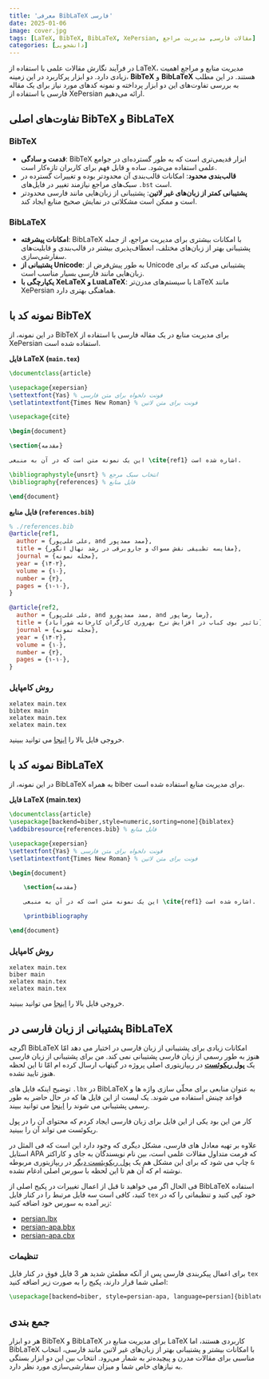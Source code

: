 ```yaml
---
title: 'معرفی BibLaTeX فارسی'
date: 2025-01-06
image: cover.jpg
tags: [LaTeX, BibTeX, BibLaTeX, XePersian, مقالات فارسی, مدیریت مراجع]
categories: [دانشجویی]
---
```


در فرآیند نگارش مقالات علمی با استفاده از LaTeX، مدیریت منابع و مراجع اهمیت زیادی دارد. دو ابزار پرکاربرد در این زمینه، **BibTeX** و **BibLaTeX** هستند. در این مطلب به بررسی تفاوت‌های این دو ابزار پرداخته و نمونه کدهای مورد نیاز برای یک مقاله فارسی با استفاده از XePersian ارائه می‌دهیم.

## تفاوت‌های اصلی BibTeX و BibLaTeX

### BibTeX

- **قدمت و سادگی**: BibTeX ابزار قدیمی‌تری است که به طور گسترده‌ای در جوامع علمی استفاده می‌شود. ساده و قابل فهم برای کاربران تازه‌کار است.
- **قالب‌بندی محدود**: امکانات قالب‌بندی آن محدودتر بوده و تغییرات گسترده در سبک‌های مراجع نیازمند تغییر در فایل‌های `.bst` است.
- **پشتیبانی کمتر از زبان‌های غیر لاتین**: پشتیبانی از زبان‌هایی مانند فارسی محدودتر است و ممکن است مشکلاتی در نمایش صحیح منابع ایجاد کند.

### BibLaTeX

- **امکانات پیشرفته**: BibLaTeX با امکانات بیشتری برای مدیریت مراجع، از جمله پشتیبانی بهتر از زبان‌های مختلف، انعطاف‌پذیری بیشتر در قالب‌بندی و قابلیت‌های سفارشی‌سازی.
- **پشتیبانی از Unicode**: به طور پیش‌فرض از Unicode پشتیبانی می‌کند که برای زبان‌هایی مانند فارسی بسیار مناسب است.
- **یکپارچگی با XeLaTeX و LuaLaTeX**: با سیستم‌های مدرن‌تر LaTeX مانند XePersian هماهنگی بهتری دارد.

## نمونه کد با BibTeX

در این نمونه، از BibTeX برای مدیریت منابع در یک مقاله فارسی با استفاده از XePersian استفاده شده است.

**فایل LaTeX (`main.tex`)**

```latex
\documentclass{article}

\usepackage{xepersian}
\settextfont{Yas} % فونت دلخواه برای متن فارسی
\setlatintextfont{Times New Roman} % فونت برای متن لاتین

\usepackage{cite}

\begin{document}

\section{مقدمه}

این یک نمونه متن است که در آن به منبعی \cite{ref1} اشاره شده است.

\bibliographystyle{unsrt} % انتخاب سبک مرجع
\bibliography{references} % فایل منابع

\end{document}
```

**فایل منابع (`references.bib`)**

```bibtex
% ./references.bib
@article{ref1,
  author = {علی علی‌پور, and ممد ممدپور},
  title = {مقایسه تطبیقی نقش مسواک و جاروبرقی در رشد نهال انگور},
  journal = {مجله نمونه},
  year = {۱۴۰۲},
  volume = {۱۰},
  number = {۲},
  pages = {۱-۱۰},
}

@article{ref2,
  author = {علی علی‌پور, and ممد ممدپورو, and رضا رضاپور},
  title = {تاثیر بوی کباب در افزایش نرخ بهروری کارگران کارخانه شورآباد},
  journal = {مجله نمونه},
  year = {۱۴۰۲},
  volume = {۱۰},
  number = {۲},
  pages = {۱-۱۰},
}
```

### روش کامپایل

```shell
xelatex main.tex
bibtex main
xelatex main.tex
xelatex main.tex
```

خروجی فایل بالا را [اینجا](./main.bibtex.pdf) می توانید ببینید.

## نمونه کد با BibLaTeX

در این نمونه، از BibLaTeX به همراه biber برای مدیریت منابع استفاده شده است.

**فایل LaTeX (main.tex)**

```latex
\documentclass{article}
\usepackage[backend=biber,style=numeric,sorting=none]{biblatex}
\addbibresource{references.bib} % فایل منابع

\usepackage{xepersian}
\settextfont{Yas} % فونت دلخواه برای متن فارسی
\setlatintextfont{Times New Roman} % فونت برای متن لاتین

\begin{document}

	\section{مقدمه}

	این یک نمونه متن است که در آن به منبعی \cite{ref1} اشاره شده است.

	\printbibliography

\end{document}
```

### روش کامپایل

```shell
xelatex main.tex
biber main
xelatex main.tex
xelatex main.tex
```

خروجی فایل بالا را [اینجا](./main.biblatex.pdf) می توانید ببینید.

##  پشتیبانی از زبان فارسی در BibLaTeX

اگرچه BibLaTeX امکانات زیادی برای پشتیبانی از زبان فارسی در اختیار می دهد امّا هنوز به طور رسمی از زبان فارسی پشتیبانی نمی کند. من برای پشتیبانی از زبان فارسی یک **[پول ریکوئست](https://github.com/plk/biblatex/pull/1408)** در ریپازیتوری اصلی پروژه در گیتهاب ارسال کرده ام امّا تا این لحظه هنوز تایید نشده.

توضیح اینکه فایل های `.lbx` در BibLaTeX به عنوان منابعی برای محلّی سازی واژه ها و قواعد چینش استفاده می شوند. یک لیست از این فایل ها که در حال حاضر به طور رسمی پشتیبانی می شوند را [اینجا](https://github.com/plk/biblatex/tree/dev/tex/latex/biblatex/lbx) می توانید ببیند.

کار من این بود یکی از این فایل برای زبان فارسی ایجاد کردم که محتوای آن را در پول ریکوئست می تواند آن را ببینید.

علاوه بر تهیه معادل های فارسی، مشکل دیگری که وجود دارد این است که فی المثل در استایل APA که فرمت متداول مقالات علمی است، بین نام نویسندگان به جای `و` کاراکتر `&` چاپ می شود که برای این مشکل هم یک [پول ریکویئست دیگر](https://github.com/plk/biblatex-apa/pull/251) در ریپازیتوری مربوطه نوشته ام که آن هم تا این لحظه با سورس اصلی ادغام نشده.

فی الحال اگر می خواهید تا قبل از اعمال تغییرات در پکیج اصلی از BibLaTeX استفاده کنید، کافی است سه فایل مرتبط را در کنار فایل `tex` خود کپی کنید و تنظیماتی را که در زیر آمده به سورس خود اضافه کنید:

* [persian.lbx](./persian.lbx)
* [persian-apa.bbx](./persian-apa.bbx)
* [persian-apa.cbx](./persian-apa.cbx)

### تنظیمات

برای اعمال پیکربندی فارسی پس از آنکه مطمئن شدید هر 3 فایل فوق در کنار فایل `tex` اصلی شما قرار دارند، پکیج را به صورت زیر اضافه کنید:

```latex
\usepackage[backend=biber, style=persian-apa, language=persian]{biblatex}

```


## جمع بندی

هر دو ابزار BibTeX و BibLaTeX برای مدیریت منابع در LaTeX کاربردی هستند، اما BibLaTeX با امکانات بیشتر و پشتیبانی بهتر از زبان‌های غیر لاتین مانند فارسی، انتخاب مناسبی برای مقالات مدرن و پیچیده‌تر به شمار می‌رود. انتخاب بین این دو ابزار بستگی به نیازهای خاص شما و میزان سفارشی‌سازی مورد نظر دارد.

